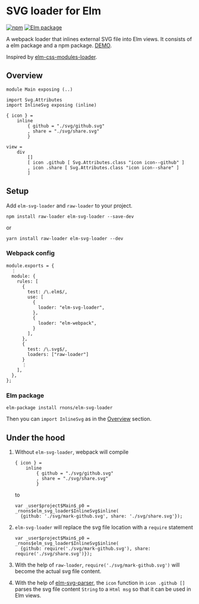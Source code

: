 # SVG loader for Elm

[![npm](https://img.shields.io/npm/v/elm-svg-loader.svg)](https://www.npmjs.com/package/elm-svg-loader)
[![Elm package](https://img.shields.io/elm-package/v/rnons/elm-svg-loader.svg)](http://package.elm-lang.org/packages/rnons/elm-svg-loader/latest)

A webpack loader that inlines external SVG file into Elm views. It consists of a elm package and a npm package. [DEMO](https://rnons.github.io/elm-svg-loader).

Inspired by [elm-css-modules-loader](https://github.com/cultureamp/elm-css-modules-loader).

## Overview

```
module Main exposing (..)

import Svg.Attributes
import InlineSvg exposing (inline)

{ icon } =
    inline
        { github = "./svg/github.svg"
        , share = "./svg/share.svg"
        }

view =
    div
        []
        [ icon .github [ Svg.Attributes.class "icon icon--github" ]
        , icon .share [ Svg.Attributes.class "icon icon--share" ]
        ]
```

## Setup

Add `elm-svg-loader` and `raw-loader` to your project.

```
npm install raw-loader elm-svg-loader --save-dev
```

or

```
yarn install raw-loader elm-svg-loader --dev
```

### Webpack config

```
module.exports = {
  ⋮
  module: {
    rules: [
      {
        test: /\.elm$/,
        use: [
          {
            loader: "elm-svg-loader",
          },
          {
            loader: "elm-webpack",
          }
        ],
      },
      {
        test: /\.svg$/,
        loaders: ["raw-loader"]
      }
      ⋮
    ],
  },
};
```

### Elm package

```
elm-package install rnons/elm-svg-loader
```

Then you can `import InlineSvg` as in the [Overview](#overview) section.


## Under the hood

1. Without `elm-svg-loader`, webpack will compile

    ```
    { icon } =
        inline
            { github = "./svg/github.svg"
            , share = "./svg/share.svg"
            }
    ```

    to

    ```
    var _user$project$Main$_p0 = _rnons$elm_svg_loader$InlineSvg$inline(
      {github: './svg/mark-github.svg', share: './svg/share.svg'});
    ```

2. `elm-svg-loader` will replace the svg file location with a `require` statement

    ```
    var _user$project$Main$_p0 = _rnons$elm_svg_loader$InlineSvg$inline(
      {github: require('./svg/mark-github.svg'), share: require('./svg/share.svg')});
    ```

3. With the help of `raw-loader`, `require('./svg/mark-github.svg')` will become the actual svg file content.

4. With the help of [elm-svg-parser](https://github.com/rnons/elm-svg-parser), the `icon` function in `icon .github []` parses the svg file content `String` to a `Html msg` so that it can be used in Elm views.
